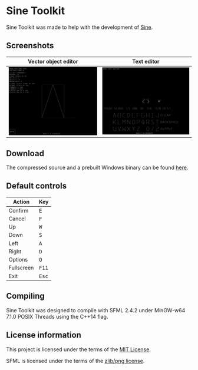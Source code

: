 # Sine Toolkit

Sine Toolkit was made to help with the development of [Sine](https://github.com/slx7R4GDZM/Sine).

## Screenshots

| Vector object editor                                                                              | Text editor                                                                                    |
|---------------------------------------------------------------------------------------------------|------------------------------------------------------------------------------------------------|
| ![Editing a vector object of the letter A](Media/Vector-object-editor.png "Vector object editor") | ![Editing the text \"your score is one of the ten best\"](Media/Text-editor.png "Text editor") |

## Download

The compressed source and a prebuilt Windows binary can be found [here](https://github.com/slx7R4GDZM/Sine-Toolkit/releases).

## Default controls

| Action     | Key            |
|------------|----------------|
| Confirm    | <kbd>E</kbd>   |
| Cancel     | <kbd>F</kbd>   |
| Up         | <kbd>W</kbd>   |
| Down       | <kbd>S</kbd>   |
| Left       | <kbd>A</kbd>   |
| Right      | <kbd>D</kbd>   |
| Options    | <kbd>Q</kbd>   |
| Fullscreen | <kbd>F11</kbd> |
| Exit       | <kbd>Esc</kbd> |

## Compiling

Sine Toolkit was designed to compile with SFML 2.4.2 under MinGW-w64 7.1.0 POSIX Threads using the C++14 flag.

## License information

This project is licensed under the terms of the [MIT License](License.txt).

SFML is licensed under the terms of the [zlib/png license](https://www.sfml-dev.org/license.php).
